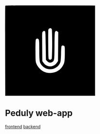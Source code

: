 <svg version="1.0" xmlns="http://www.w3.org/2000/svg"
 width="224.000000pt" height="224.000000pt" viewBox="0 0 224.000000 224.000000"
 preserveAspectRatio="xMidYMid meet">
<g transform="translate(0.000000,224.000000) scale(0.100000,-0.100000)"
fill="#000000" stroke="none">
<path d="M5 2228 c-3 -7 -4 -510 -3 -1118 l3 -1105 1115 0 1115 0 0 1115 0
1115 -1113 3 c-885 2 -1114 0 -1117 -10z m1155 -579 c16 -28 13 -711 -2 -731
-19 -23 -44 -28 -65 -13 -17 12 -18 36 -21 362 -2 191 0 358 3 371 6 24 41 43
63 35 7 -3 17 -14 22 -24z m-170 -49 c13 -8 16 -63 20 -359 l5 -350 29 -30
c37 -38 75 -47 118 -27 63 30 63 27 66 402 3 322 4 343 22 359 18 17 21 17 45
1 l26 -17 -3 -359 -3 -358 -30 -43 c-83 -117 -247 -117 -330 0 l-30 43 -3 356
c-3 355 -3 357 19 375 24 20 28 20 49 7z m-156 -202 c13 -19 16 -62 16 -264 0
-287 7 -322 80 -395 129 -129 352 -94 432 69 21 43 23 64 28 235 4 152 8 190
20 197 21 13 33 12 56 -4 18 -13 19 -27 18 -193 -1 -200 -8 -235 -68 -326 -87
-130 -274 -185 -432 -126 -81 30 -172 121 -205 204 -22 58 -23 70 -24 326 0
211 3 269 14 282 19 24 47 21 65 -5z"/>
</g>
</svg>

# Peduly web-app

[frontend](https://observablehq.com/d/ee03ac36aa212daa) [backend](https://dev.peduly.com/readme)
